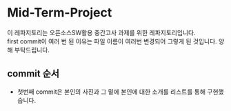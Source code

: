 # Mid-Term-Project

이 레파지토리는 오픈소스SW활용 중간고사 과제를 위한 레파지토리입니다.   
first commit이 여러 번 된 이유는 파일 이름이 여러번 변경되어 그렇게 된 것입니다. 양해 부탁드립니다.   

## commit 순서
- 첫번째 commit은 본인의 사진과 그 밑에 본인에 대한 소개를 리스트를 통해 구현했습니다.
